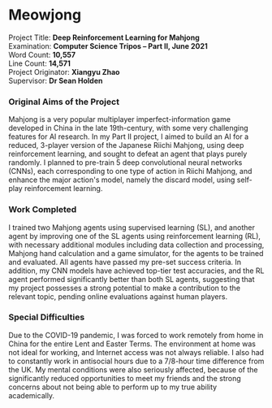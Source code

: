 # Meowjong

Project Title: **Deep Reinforcement Learning for Mahjong**  
Examination: **Computer Science Tripos – Part II, June 2021**  
Word Count: **10,557**  
Line Count: **14,571**  
Project Originator: **Xiangyu Zhao**  
Supervisor: **Dr Sean Holden**

### Original Aims of the Project

Mahjong is a very popular multiplayer imperfect-information game developed in China in the late 19th-century, with some very challenging features for AI research. In my Part II project, I aimed to build an AI for a reduced, 3-player version of the Japanese Riichi Mahjong, using deep reinforcement learning, and sought to defeat an agent that plays purely randomly. I planned to pre-train 5 deep convolutional neural networks (CNNs), each corresponding to one type of action in Riichi Mahjong, and enhance the major action's model, namely the discard model, using self-play reinforcement learning.

### Work Completed

I trained two Mahjong agents using supervised learning (SL), and another agent by improving one of the SL agents using reinforcement learning (RL), with necessary additional modules including data collection and processing, Mahjong hand calculation and a game simulator, for the agents to be trained and evaluated. All agents have passed my pre-set success criteria. In addition, my CNN models have achieved top-tier test accuracies, and the RL agent performed significantly better than both SL agents, suggesting that my project possesses a strong potential to make a contribution to the relevant topic, pending online evaluations against human players.

### Special Difficulties

Due to the COVID-19 pandemic, I was forced to work remotely from home in China for the entire Lent and Easter Terms. The environment at home was not ideal for working, and Internet access was not always reliable. I also had to constantly work in antisocial hours due to a 7/8-hour time difference from the UK. My mental conditions were also seriously affected, because of the significantly reduced opportunities to meet my friends and the strong concerns about not being able to perform up to my true ability academically.
